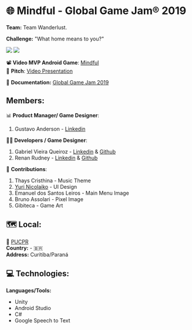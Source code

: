 # 🌐 Mindful - Global Game Jam® 2019

**Team:** Team Wanderlust.

**Challenge:**  "What home means to you?"


![](https://github.com/xTheMay/mindful/blob/master/Preview/50763241_2267613759923514_1866431905956626432_n.png)
![](https://github.com/xTheMay/mindful/blob/master/Preview/ui.jpeg)

📽️ **Video MVP Android Game**:
[Mindful](https://www.youtube.com/watch?v=OjAXfK549Io)  
🎤 **Pitch**:
[Video Presentation](https://www.youtube.com/watch?v=hO9ojuve4Ec&feature=youtu.be)

📜 **Documentation:** [Global Game Jam 2019](https://globalgamejam.org/2019/games/mindfuls)

## Members:

📊 **Product Manager/ Game Designer**:

1. Gustavo Anderson - [Linkedin](https://www.linkedin.com/in/gustavo-anderson-28a06bb3/)


👨‍💻 **Developers / Game Designer**:

1. Gabriel Vieira Queiroz - [Linkedin](https://www.linkedin.com/in/gabriel-vieira-queiroz/) & [Github](https://github.com/Gvieirabriel)
2. Renan Rudney - [Linkedin](https://www.linkedin.com/in/renanrudney/) & [Github](https://github.com/xTheMay)

🎨 **Contributions**:

1. Thays Cristhina - Music Theme
2. [Yuri Nicolaiko](https://www.linkedin.com/in/yurinicolaiko/) - UI Design
3. Emanuel dos Santos Leiros - Main Menu Image
4. Bruno Assolari - Pixel Image
5. Gibiteca - Game Art

## 🗺️ **Local**:
🏬 [PUCPR](https://www.pucpr.br)  
**Country:** - 🇧🇷  
**Address:** Curitiba/Paraná

## 💻 Technologies:

**Languages/Tools:**

- Unity
- Android Studio
- C#
- Google Speech to Text

